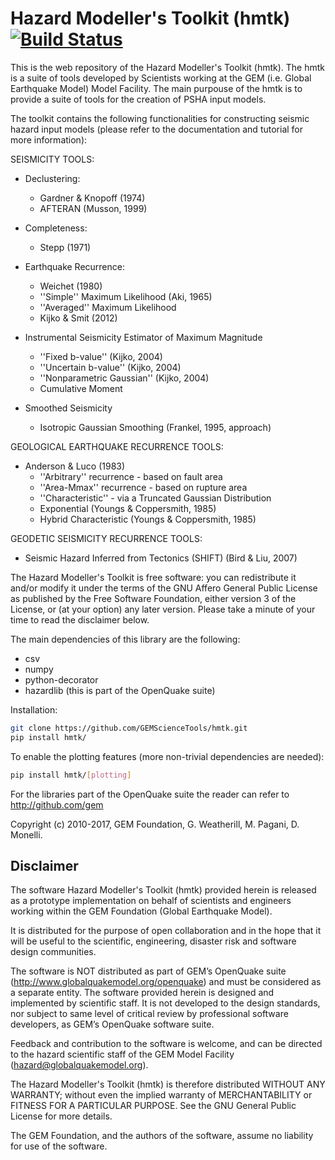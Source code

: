 Hazard Modeller's Toolkit (hmtk) [![Build Status](https://travis-ci.org/GEMScienceTools/hmtk.svg?branch=master)](https://travis-ci.org/GEMScienceTools/hmtk)
====

This is the web repository of the Hazard Modeller's Toolkit (hmtk). 
The hmtk is a suite of tools developed by Scientists working at the 
GEM (i.e. Global Earthquake Model) Model Facility. The main purpouse
of the hmtk is to provide a suite of tools for the creation of PSHA 
input models.

The toolkit contains the following functionalities for constructing 
seismic hazard input models (please refer to the documentation and
tutorial for more information):


SEISMICITY TOOLS:

* Declustering:
    * Gardner & Knopoff (1974)
    * AFTERAN (Musson, 1999)

* Completeness:
    * Stepp (1971)

* Earthquake Recurrence:
    * Weichet (1980)
    * ''Simple'' Maximum Likelihood (Aki, 1965)
    * ''Averaged'' Maximum Likelihood
    * Kijko & Smit (2012)

* Instrumental Seismicity Estimator of Maximum Magnitude
    * ''Fixed b-value'' (Kijko, 2004)
    * ''Uncertain b-value'' (Kijko, 2004)
    * ''Nonparametric Gaussian'' (Kijko, 2004)
    * Cumulative Moment

* Smoothed Seismicity
    * Isotropic Gaussian Smoothing (Frankel, 1995, approach)

GEOLOGICAL EARTHQUAKE RECURRENCE TOOLS:

* Anderson & Luco (1983)
    * ''Arbitrary'' recurrence - based on fault area
    * ''Area-Mmax'' recurrence - based on rupture area
    * ''Characteristic'' - via a Truncated Gaussian Distribution
    * Exponential (Youngs & Coppersmith, 1985)
    * Hybrid Characteristic (Youngs & Coppersmith, 1985)

GEODETIC SEISMICITY RECURRENCE TOOLS:

* Seismic Hazard Inferred from Tectonics (SHIFT) (Bird & Liu, 2007)


The Hazard Modeller's Toolkit is free software: you can redistribute 
it and/or modify it under the terms of the GNU Affero General Public 
License as published by the Free Software Foundation, either version 
3 of the License, or (at your option) any later version. Please take 
a minute of your time to read the disclaimer below.

The main dependencies of this library are the following:
* csv
* numpy
* python-decorator
* hazardlib (this is part of the OpenQuake suite)

Installation:

```bash
git clone https://github.com/GEMScienceTools/hmtk.git
pip install hmtk/
```

To enable the plotting features (more non-trivial dependencies are needed):

```bash
pip install hmtk/[plotting]
```

For the libraries part of the OpenQuake suite the reader can refer to 
http://github.com/gem

Copyright (c) 2010-2017, GEM Foundation, G. Weatherill, M. Pagani, 
D. Monelli.


Disclaimer
----

The software Hazard Modeller's Toolkit (hmtk) provided herein 
is released as a prototype implementation on behalf of 
scientists and engineers working within the GEM Foundation (Global 
Earthquake Model). 

It is distributed for the purpose of open collaboration and in the 
hope that it will be useful to the scientific, engineering, disaster
risk and software design communities. 

The software is NOT distributed as part of GEM’s OpenQuake suite 
(http://www.globalquakemodel.org/openquake) and must be considered as a 
separate entity. The software provided herein is designed and implemented 
by scientific staff. It is not developed to the design standards, nor 
subject to same level of critical review by professional software 
developers, as GEM’s OpenQuake software suite.  

Feedback and contribution to the software is welcome, and can be 
directed to the hazard scientific staff of the GEM Model Facility 
(hazard@globalquakemodel.org). 

The Hazard Modeller's Toolkit (hmtk) is therefore distributed WITHOUT 
ANY WARRANTY; without even the implied warranty of MERCHANTABILITY or 
FITNESS FOR A PARTICULAR PURPOSE. See the GNU General Public License 
for more details.

The GEM Foundation, and the authors of the software, assume no 
liability for use of the software.
